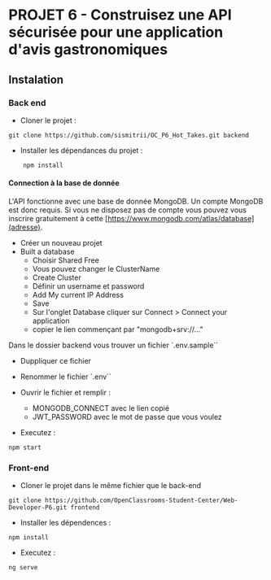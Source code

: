 # PROJET 6 - Construisez une API sécurisée pour une application d'avis gastronomiques

## Instalation

### Back end

- Cloner le projet :

```text
git clone https://github.com/sismitrii/OC_P6_Hot_Takes.git backend
```

- Installer les dépendances du projet :

```text
    npm install
```

#### Connection à la base de donnée

L'API fonctionne avec une base de donnée MongoDB. Un compte MongoDB est donc requis. Si vous ne disposez pas de compte vous pouvez vous inscrire gratuitement à cette [https://www.mongodb.com/atlas/database](adresse).

- Créer un nouveau projet
- Built a database
  - Choisir Shared Free
  - Vous pouvez changer le ClusterName
  - Create Cluster
  - Définir un username et password
  - Add My current IP Address
  - Save
  - Sur l'onglet Database cliquer sur Connect > Connect your application
  - copier le lien commençant par "mongodb+srv://..."

Dans le dossier backend vous trouver un fichier `.env.sample``

- Duppliquer ce fichier
- Renommer le fichier `.env``
- Ouvrir le fichier et remplir :

  - MONGODB_CONNECT avec le lien copié
  - JWT_PASSWORD avec le mot de passe que vous voulez

- Executez :

```text
npm start
```

### Front-end

- Cloner le projet dans le même fichier que le back-end

```text
git clone https://github.com/OpenClassrooms-Student-Center/Web-Developer-P6.git frontend
```

- Installer les dépendences :

```text
npm install
```

- Executez :

```text
ng serve
```

